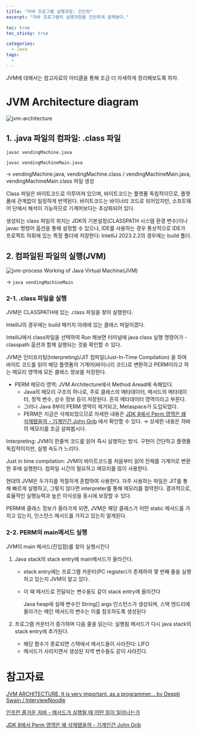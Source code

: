 ```yaml
---
title: "자바 프로그램 실행과정: 간단히"
excerpt: "자바 프로그램의 실행과정을 간단하게 살펴본다."

toc: true
toc_sticky: true

categories:
  - Java
tags:
  - 
---
```

JVM에 대해서는 참고자료의 아티클을 통해 조금 더 자세하게 정리해보도록 하자.

# JVM Architecture diagram
![jvm-architecture](https://onedrive.live.com/embed?resid=C4F97B3B64AE3E7A%216627&authkey=%21AJfB9y6x1lpOWrA&width=1155&height=650)
 
## 1. .java 파일의 컴파일: .class 파일

```bash
javac vendingMachine.java

javac vendingMachineMain.java
```

→ vendingMachine.java, vendingMachine.class / vendingMachineMain.java, vendingMachineMain.class 파일 생성

Class 파일은 바이트코드로 이루어져 있으며, 바이트코드는 플랫폼 독립적이므로, 플랫폼에 관계없이 일정하게 번역된다. 바이트코드는 바이너리 코드로 되어있지만, 소프트웨어 단에서 해석이 가능하므로 기계어보다는 추상화되어 있다.

생성되는 class 파일의 위치는 JDK의 기본설정(CLASSPATH 시스템 환경 변수)이나 javac 명령어 옵션을 통해 설정할 수 있으나, IDE를 사용하는 경우 통상적으로 IDE가 프로젝트 하휘에 있는 특정 폴더에 저장한다: IntelliJ 2023.2.2의 경우에는 build 폴더.

 
## 2. 컴파일된 파일의 실행(JVM)
![jvm-process](https://onedrive.live.com/embed?resid=C4F97B3B64AE3E7A%216623&authkey=%21AK_6Ec3ONKHxLoI&width=615&height=109)
Working of Java Virtual Machine(JVM)

→ ``java vendingMachineMain``

### 2-1. .class 파일을 실행

JVM은 CLASSPATH에 있는 .class 파일을 찾아 실행한다.

IntelliJ의 경우에는 build 패키지 아래에 있는 클래스 파일이겠다.

IntelliJ에서 class파일을 선택하여 Run 해보면 터미널에 java class 실행 명령어가 -classpath 옵션과 함께 실행되는 것을 확인할 수 있다.

JVM은 인터프리팅(Interpreting)/JIT 컴파일(Just-In-Time Compilation) 을 하여 바이트 코드를 읽어 해당 플랫폼의 기계어(바이너리 코드)로 변환하고 PERM이라고 하는 메모리 영역에 모든 클래스 정보를 저장한다.

- PERM 메모리 영역: JVM Architecture에서 Method Aread에 속해있다.
  - Java의 메모리 구조의 하나로, 주로 클래스의 메타데이터, 메서드의 메타데이터, 정적 변수, 상수 정보 등이 저장된다. 흔히 메타데이터 영역이라고 부른다.
  - 그러나 Java 8부터 PERM 영역이 제거되고, Metaspace가 도입되었다.
  - PERM은 지금은 삭제되었으므로 자세한 내용은 [JDK 8에서 Perm 영역은 왜 삭제됐을까 - 기계인간 John Grib](https://johngrib.github.io/wiki/java8-why-permgen-removed/) 에서 확인할 수 있다. → 상세한 내용은 자바의 메모리를 조금 살펴봅시다.

Interpreting: JVM이 한줄씩 코드를 읽어 즉시 실행하는 방식. 구현이 간단하고 플랫폼 독립적이지만, 실행 속도가 느리다.

Just in time compilation: JVM이 바이트코드를 처음부터 읽어 전체를 기계어로 변환한 후에 실행한다. 컴파일 시간이 필요하고 메모리를 많이 사용한다.

현대의 JVM은 두가지를 적절하게 혼합하여 사용한다. 자주 사용하는 파일은 JIT를 통해 빠르게 실행하고, 그렇지 않다면 interpreter를 통해 메모리를 절약한다. 결과적으로, 효율적인 실행능력과 높은 이식성을 동시에 보장할 수 있다.

PERM에 클래스 정보가 올라가게 되면, JVM은 해당 클래스가 어떤 static 메서드를 가지고 있는지, 인스턴스 메서드를 가지고 있는지 알게된다.

 
### 2-2. PERM의 main메서드 실행

JVM이 main 메서드(진입점)를 찾아 실행시킨다

1. Java stack의 stack entry에 main메서드가 올라간다.
    - stack entry에는 프로그램 카운터(PC register)가 존재하여 몇 번째 줄을 실행하고 있는지 JVM이 알고 있다.
    - 이 때 메서드로 전달되는 변수들도 같이 stack entry에 올라간다
      
      Java heap에 실제 변수인 String[] args 인스턴스가 생성되며, 스택 엔드리에 올라가는 메인 메서드의 변수는 이를 참조하도록 생성된다

2. 프로그램 카운터가 증가하며 다음 줄을 읽는다: 실행됨 메서드가 다시 java stack의 stack entry에 추가된다.
    - 해당 함수가 종료되면 스택에서 메서드들이 사라진다: LIFO
    - 메서드가 사라지면서 생성된 지역 변수들도 같이 사라진다.

 
# 참고자료

[JVM ARCHITECTURE. It is very important, as a programmer… by Deepti Swain / InterviewNoodle](https://interviewnoodle.com/jvm-architecture-71fd37e7826e)

[인프런 즐거운 자바 - 메서드가 실행될 때 어떤 일이 일어나는가](https://www.inflearn.com/course/lecture?courseSlug=%EC%A6%90%EA%B1%B0%EC%9A%B4-%EC%9E%90%EB%B0%94&unitId=145895)

[JDK 8에서 Perm 영역은 왜 삭제됐을까 - 기계인간 John Grib](https://johngrib.github.io/wiki/java8-why-permgen-removed/)